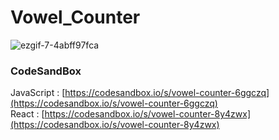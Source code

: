 # Vowel_Counter

![ezgif-7-4abff97fca](https://github.com/MontaKr/Functions/assets/115155803/51595450-e3f2-4f1a-a40f-23984cebbea0)

### CodeSandBox
JavaScript : [https://codesandbox.io/s/vowel-counter-6ggczq](https://codesandbox.io/s/vowel-counter-6ggczq) \
React : [https://codesandbox.io/s/vowel-counter-8y4zwx](https://codesandbox.io/s/vowel-counter-8y4zwx)
